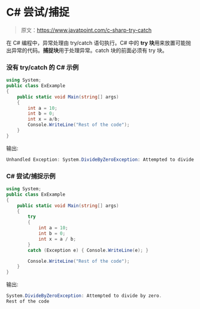 # C# 尝试/捕捉

> 原文：<https://www.javatpoint.com/c-sharp-try-catch>

在 C# 编程中，异常处理由 try/catch 语句执行。C# 中的 **try 块**用来放置可能抛出异常的代码。**捕捉块**用于处理异常。catch 块的前面必须有 try 块。

### 没有 try/catch 的 C# 示例

```cs
using System;
public class ExExample
{
    public static void Main(string[] args)
    {
        int a = 10;
        int b = 0;
        int x = a/b;  
        Console.WriteLine("Rest of the code");
    }
}

```

输出:

```cs
Unhandled Exception: System.DivideByZeroException: Attempted to divide by zero.

```

### C# 尝试/捕捉示例

```cs
using System;
public class ExExample
{
    public static void Main(string[] args)
    {
        try
        {
            int a = 10;
            int b = 0;
            int x = a / b;
        }
        catch (Exception e) { Console.WriteLine(e); }

        Console.WriteLine("Rest of the code");
    }
}

```

输出:

```cs
System.DivideByZeroException: Attempted to divide by zero.
Rest of the code

```